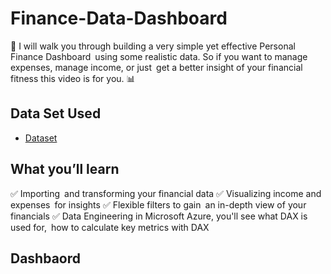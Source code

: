 # Finance-Data-Dashboard
💸 I will walk you through building a very simple yet effective Personal Finance Dashboard using some realistic data. So if you want to manage expenses, manage income, or just get a better insight of your financial fitness this video is for you. 📊
## Data Set Used
- <a href= "">Dataset<a/>
## What you’ll learn
✅ Importing and transforming your financial data
✅ Visualizing income and expenses for insights
✅ Flexible filters to gain an in-depth view of your financials
✅ Data Engineering in Microsoft Azure, you'll see what DAX is used for, how to calculate key metrics with DAX 
## Dashbaord
